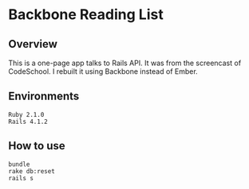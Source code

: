 Backbone Reading List
===================
Overview
-------
This is a one-page app talks to Rails API. It was from the screencast of CodeSchool. I rebuilt it using Backbone instead of Ember.

Environments
----
```
Ruby 2.1.0
Rails 4.1.2
```
How to use
---
```
bundle 
rake db:reset
rails s
```
